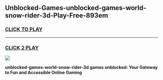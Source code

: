 
## Unblocked-Games-unblocked-games-world-snow-rider-3d-Play-Free-893em
<h3>
<a href="https://premium76.site?title=unblocked-games-world-snow-rider-3d&ref=21A">CLICK TO PLAY</a></h3>
<hr>

<h3>
<a href="https://premium76.site?title=unblocked-games-world-snow-rider-3d&ref=21A">CLICK 2 PLAY</a>
  
</h3>

<a href="https://premium76.site?title=unblocked-games-world-snow-rider-3d&ref=21A"><img src="https://clearcache.store/games.png"></a>


**unblocked-games-world-snow-rider-3d games unblocked: Your Gateway to Fun and Accessible Online Gaming**

